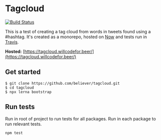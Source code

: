 # Tagcloud

[![Build Status](https://travis-ci.com/believer/tagcloud.svg?branch=master)](https://travis-ci.com/believer/tagcloud)

This is a test of creating a tag cloud from words in tweets found using a #hashtag. It's created as a monorepo, hosted on [Now](https://zeit.co/now) and tests run in [Travis](https://travis-ci.com/believer/tagcloud).

**Hosted:**
[https://tagcloud.willcodefor.beer/](https://tagcloud.willcodefor.beer/)

## Get started

```
$ git clone https://github.com/believer/tagcloud.git
$ cd tagcloud
$ npx lerna bootstrap
```

## Run tests

Run in root of project to run tests for all packages. Run in each package to run relevant tests.

```
npm test
```
